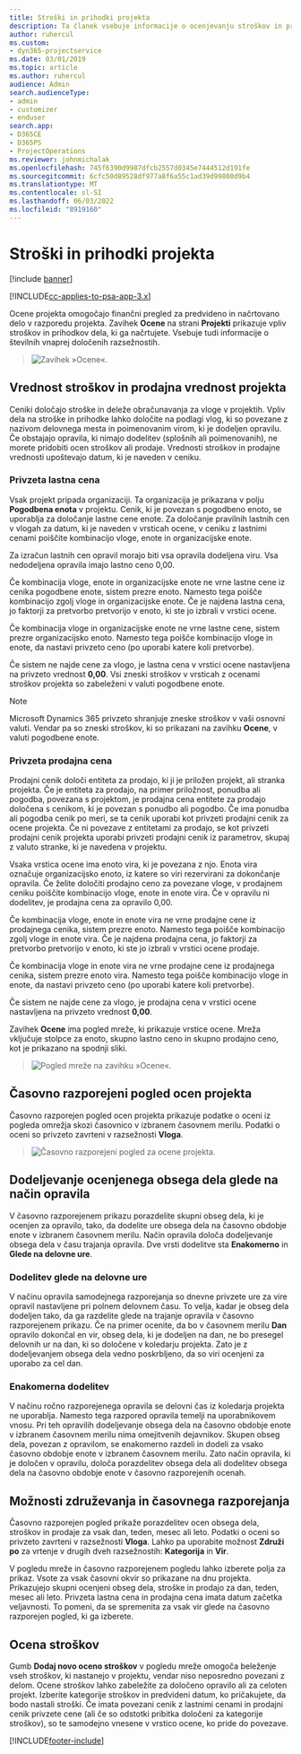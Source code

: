 ```yaml
---
title: Stroški in prihodki projekta
description: Ta članek vsebuje informacije o ocenjevanju stroškov in prihodkov projekta.
author: ruhercul
ms.custom:
- dyn365-projectservice
ms.date: 03/01/2019
ms.topic: article
ms.author: ruhercul
audience: Admin
search.audienceType:
- admin
- customizer
- enduser
search.app:
- D365CE
- D365PS
- ProjectOperations
ms.reviewer: johnmichalak
ms.openlocfilehash: 745f6390d9987dfcb2557d0345e7444512d191fe
ms.sourcegitcommit: 6cfc50d89528df977a8f6a55c1ad39d99800d9b4
ms.translationtype: MT
ms.contentlocale: sl-SI
ms.lasthandoff: 06/03/2022
ms.locfileid: "8919160"
---
```

# <a name="project-costs-and-revenue"></a>Stroški in prihodki projekta

[!include [banner](../includes/psa-now-project-operations.md)]

[!INCLUDE[cc-applies-to-psa-app-3.x](../includes/cc-applies-to-psa-app-3x.md)]

Ocene projekta omogočajo finančni pregled za predvideno in načrtovano delo v razporedu projekta. Zavihek **Ocene** na strani **Projekti** prikazuje vpliv stroškov in prihodkov dela, ki ga načrtujete. Vsebuje tudi informacije o številnih vnaprej določenih razsežnostih. 

> ![Zavihek »Ocene«.](media/project-5.png)

## <a name="cost-and-sales-values-of-the-project"></a>Vrednost stroškov in prodajna vrednost projekta

Ceniki določajo stroške in deleže obračunavanja za vloge v projektih. Vpliv dela na stroške in prihodke lahko določite na podlagi vlog, ki so povezane z nazivom delovnega mesta in poimenovanim virom, ki je dodeljen opravilu. Če obstajajo opravila, ki nimajo dodelitev (splošnih ali poimenovanih), ne morete pridobiti ocen stroškov ali prodaje. Vrednosti stroškov in prodajne vrednosti upoštevajo datum, ki je naveden v ceniku.

### <a name="default-cost-price"></a>Privzeta lastna cena  

Vsak projekt pripada organizaciji. Ta organizacija je prikazana v polju **Pogodbena enota** v projektu. Cenik, ki je povezan s pogodbeno enoto, se uporablja za določanje lastne cene enote. Za določanje pravilnih lastnih cen v vlogah za datum, ki je naveden v vrsticah ocene, v ceniku z lastnimi cenami poiščite kombinacijo vloge, enote in organizacijske enote. 

Za izračun lastnih cen opravil morajo biti vsa opravila dodeljena viru. Vsa nedodeljena opravila imajo lastno ceno 0,00.

Če kombinacija vloge, enote in organizacijske enote ne vrne lastne cene iz cenika pogodbene enote, sistem prezre enoto. Namesto tega poišče kombinacijo zgolj vloge in organizacijske enote. Če je najdena lastna cena, jo faktorji za pretvorbo pretvorijo v enoto, ki ste jo izbrali v vrstici ocene.

Če kombinacija vloge in organizacijske enote ne vrne lastne cene, sistem prezre organizacijsko enoto. Namesto tega poišče kombinacijo vloge in enote, da nastavi privzeto ceno (po uporabi katere koli pretvorbe).

Če sistem ne najde cene za vlogo, je lastna cena v vrstici ocene nastavljena na privzeto vrednost **0,00**. Vsi zneski stroškov v vrsticah z ocenami stroškov projekta so zabeleženi v valuti pogodbene enote.

> [!NOTE]
> Microsoft Dynamics 365 privzeto shranjuje zneske stroškov v vaši osnovni valuti. Vendar pa so zneski stroškov, ki so prikazani na zavihku **Ocene**, v valuti pogodbene enote.  

### <a name="default-sales-price"></a>Privzeta prodajna cena 

Prodajni cenik določi entiteta za prodajo, ki ji je priložen projekt, ali stranka projekta. Če je entiteta za prodajo, na primer priložnost, ponudba ali pogodba, povezana s projektom, je prodajna cena entitete za prodajo določena s cenikom, ki je povezan s ponudbo ali pogodbo. Če ima ponudba ali pogodba cenik po meri, se ta cenik uporabi kot privzeti prodajni cenik za ocene projekta. Če ni povezave z entitetami za prodajo, se kot privzeti prodajni cenik projekta uporabi privzeti prodajni cenik iz parametrov, skupaj z valuto stranke, ki je navedena v projektu.

Vsaka vrstica ocene ima enoto vira, ki je povezana z njo. Enota vira označuje organizacijsko enoto, iz katere so viri rezervirani za dokončanje opravila. Če želite določiti prodajno ceno za povezane vloge, v prodajnem ceniku poiščite kombinacijo vloge, enote in enote vira. Če v opravilu ni dodelitev, je prodajna cena za opravilo 0,00.

Če kombinacija vloge, enote in enote vira ne vrne prodajne cene iz prodajnega cenika, sistem prezre enoto. Namesto tega poišče kombinacijo zgolj vloge in enote vira. Če je najdena prodajna cena, jo faktorji za pretvorbo pretvorijo v enoto, ki ste jo izbrali v vrstici ocene prodaje. 

Če kombinacija vloge in enote vira ne vrne prodajne cene iz prodajnega cenika, sistem prezre enoto vira. Namesto tega poišče kombinacijo vloge in enote, da nastavi privzeto ceno (po uporabi katere koli pretvorbe).

Če sistem ne najde cene za vlogo, je prodajna cena v vrstici ocene nastavljena na privzeto vrednost **0,00**.

Zavihek **Ocene** ima pogled mreže, ki prikazuje vrstice ocene. Mreža vključuje stolpce za enoto, skupno lastno ceno in skupno prodajno ceno, kot je prikazano na spodnji sliki. 

> ![Pogled mreže na zavihku »Ocene«.](media/project-6.png)

## <a name="time-phased-view-of-project-estimates"></a>Časovno razporejeni pogled ocen projekta

Časovno razporejen pogled ocen projekta prikazuje podatke o oceni iz pogleda omrežja skozi časovnico v izbranem časovnem merilu. Podatki o oceni so privzeto zavrteni v razsežnosti **Vloga**.

> ![Časovno razporejeni pogled za ocene projekta.](media/project-7.png)

## <a name="allocating-estimated-effort-based-on-the-task-mode"></a>Dodeljevanje ocenjenega obsega dela glede na način opravila

V časovno razporejenem prikazu porazdelite skupni obseg dela, ki je ocenjen za opravilo, tako, da dodelite ure obsega dela na časovno obdobje enote v izbranem časovnem merilu. Način opravila določa dodeljevanje obsega dela v času trajanja opravila. Dve vrsti dodelitve sta **Enakomerno** in **Glede na delovne ure**.

### <a name="work-hours-based-allocation"></a>Dodelitev glede na delovne ure
 
V načinu opravila samodejnega razporejanja so dnevne privzete ure za vire opravil nastavljene pri polnem delovnem času. To velja, kadar je obseg dela dodeljen tako, da ga razdelite glede na trajanje opravila v časovno razporejenem prikazu. Če na primer ocenite, da bo v časovnem merilu **Dan** opravilo dokončal en vir, obseg dela, ki je dodeljen na dan, ne bo presegel delovnih ur na dan, ki so določene v koledarju projekta. Zato je z dodeljevanjem obsega dela vedno poskrbljeno, da so viri ocenjeni za uporabo za cel dan.

### <a name="even-allocation"></a>Enakomerna dodelitev

V načinu ročno razporejenega opravila se delovni čas iz koledarja projekta ne uporablja. Namesto tega razpored opravila temelji na uporabnikovem vnosu. Pri teh opravilih dodeljevanje obsega dela na časovno obdobje enote v izbranem časovnem merilu nima omejitvenih dejavnikov. Skupen obseg dela, povezan z opravilom, se enakomerno razdeli in dodeli za vsako časovno obdobje enote v izbranem časovnem merilu. Zato način opravila, ki je določen v opravilu, določa porazdelitev obsega dela ali dodelitev obsega dela na časovno obdobje enote v časovno razporejenih ocenah.

## <a name="grouping-and-time-phasing-options"></a>Možnosti združevanja in časovnega razporejanja

Časovno razporejen pogled prikaže porazdelitev ocen obsega dela, stroškov in prodaje za vsak dan, teden, mesec ali leto. Podatki o oceni so privzeto zavrteni v razsežnosti **Vloga**. Lahko pa uporabite možnost **Združi po** za vrtenje v drugih dveh razsežnostih: **Kategorija** in **Vir**.

V pogledu mreže in časovno razporejenem pogledu lahko izberete polja za prikaz. Vsote za vsak časovni okvir so prikazane na dnu projekta. Prikazujejo skupni ocenjeni obseg dela, stroške in prodajo za dan, teden, mesec ali leto. Privzeta lastna cena in prodajna cena imata datum začetka veljavnosti. To pomeni, da se spremenita za vsak vir glede na časovno razporejen pogled, ki ga izberete.

## <a name="expense-estimates"></a>Ocena stroškov

Gumb **Dodaj novo oceno stroškov** v pogledu mreže omogoča beleženje vseh stroškov, ki nastanejo v projektu, vendar niso neposredno povezani z delom. Ocene stroškov lahko zabeležite za določeno opravilo ali za celoten projekt. Izberite kategorije stroškov in predvideni datum, ko pričakujete, da bodo nastali stroški. Če imata povezani cenik z lastnimi cenami in prodajni cenik privzete cene (ali če so odstotki pribitka določeni za kategorije stroškov), so te samodejno vnesene v vrstico ocene, ko pride do povezave.


[!INCLUDE[footer-include](../includes/footer-banner.md)]
